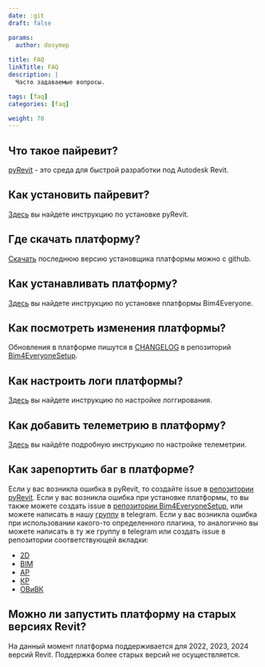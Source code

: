 ```yaml
---
date: :git
draft: false

params:
  author: dosymep
  
title: FAQ
linkTitle: FAQ
description: |
  Часто задаваемые вопросы.

tags: [faq]
categories: [faq]

weight: 70
---
```



## Что такое пайревит?

[pyRevit](https://pyrevitlabs.notion.site/) - это среда для быстрой разработки под Autodesk Revit.

## Как установить пайревит?

[Здесь](./getting-started/install/_index.md) вы найдете инструкцию по установке pyRevit.

## Где скачать платформу?

[Скачать](https://github.com/Bim4Everyone/Bim4EveryoneSetup/releases/latest) последнюю версию установщика платформы можно с github. 

## Как устанавливать платформу?

[Здесь](./getting-started/install/_index.md/) вы найдете инструкцию по установке платформы Bim4Everyone.

## Как посмотреть изменения платформы?

Обновления в платформе пишутся в [CHANGELOG](https://github.com/Bim4Everyone/Bim4EveryoneSetup/blob/master/CHANGELOG.md) в репозиторий [Bim4EveryoneSetup](https://github.com/Bim4Everyone/Bim4EveryoneSetup).

## Как настроить логи платформы?

[Здесь](https://pyrevitlabs.notion.site/Collecting-Debug-Log-61941fa7782844e98e416e66ac39e4cf) вы найдете инструкцию по настройке логгирования.

## Как добавить телеметрию в платформу?

[Здесь](https://pyrevitlabs.notion.site/Telemetry-System-992d72659457447f86b79cf1c9034541) вы найдёте подробную инструкцию по настройке телеметрии.

## Как зарепортить баг в платформе?

Если у вас возникла ошибка в pyRevit, то создайте issue в [репозитории pyRevit](https://github.com/pyrevitlabs/pyRevit/issues/new/choose).
Если у вас возникла ошибка при установке платформы, то вы также можете создать issue в [репозитории Bim4EveryoneSetup](https://github.com/Bim4Everyone/Bim4EveryoneSetup/issues/new), или можете написать в нашу [группу](https://t.me/bim4everyone_group) в telegram.
Если у вас возникла ошибка при использовании какого-то определенного плагина, то аналогично вы можете написать в ту же группу в telegram или создать issue в репозитории соответствующей вкладки:
  - [2D](https://github.com/Bim4Everyone/2DExtensions/issues/new)
  - [BIM](https://github.com/Bim4Everyone/BIMExtensions/issues/new)
  - [АР](https://github.com/Bim4Everyone/ARExtensions/issues/new)
  - [КР](https://github.com/Bim4Everyone/KRExtensions/issues/new)
  - [ОВиВК](https://github.com/Bim4Everyone/HVACExtension/issues/new)

## Можно ли запустить платформу на старых версиях Revit?

На данный момент платформа поддерживается для 2022, 2023, 2024 версий Revit.
Поддержка более старых версий не осуществляется.
